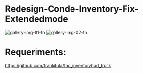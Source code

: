 # Redesign-Conde-Inventory-Fix-Extendedmode
![gallery-img-01-tn](https://user-images.githubusercontent.com/74285569/215929775-47c65ef8-eed2-4f53-93b2-466aab477f44.png)
![gallery-img-02-tn](https://user-images.githubusercontent.com/74285569/215929782-7300573b-fc2e-4c99-932c-ddcc1038b079.png)


# Requeriments:

https://github.com/frankitula/fac_inventoryhud_trunk
